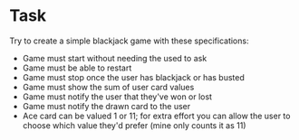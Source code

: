 # Task

Try to create a simple blackjack game with these specifications:
- Game must start without needing the used to ask
- Game must be able to restart
- Game must stop once the user has blackjack or has busted
- Game must show the sum of user card values
- Game must notify the user that they've won or lost
- Game must notify the drawn card to the user
- Ace card can be valued 1 or 11; for extra effort you can allow the user to choose which value they'd prefer (mine only counts it as 11)
